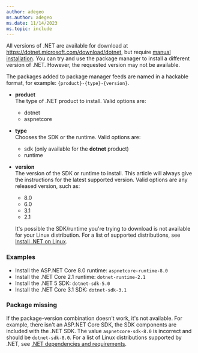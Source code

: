 ```yaml
---
author: adegeo
ms.author: adegeo
ms.date: 11/14/2023
ms.topic: include
---
```


All versions of .NET are available for download at <https://dotnet.microsoft.com/download/dotnet>, but require [manual installation](../linux-scripted-manual.md). You can try and use the package manager to install a different version of .NET. However, the requested version may not be available.

The packages added to package manager feeds are named in a hackable format, for example: `{product}-{type}-{version}`.

- **product**\
The type of .NET product to install. Valid options are:

  - dotnet
  - aspnetcore

- **type**\
Chooses the SDK or the runtime. Valid options are:

  - sdk (only available for the **dotnet** product)
  - runtime

- **version**\
The version of the SDK or runtime to install. This article will always give the instructions for the latest supported version. Valid options are any released version, such as:

  - 8.0
  - 6.0
  - 3.1
  - 2.1

  It's possible the SDK/runtime you're trying to download is not available for your Linux distribution. For a list of supported distributions, see [Install .NET on Linux](../linux.md).

### Examples

- Install the ASP.NET Core 8.0 runtime: `aspnetcore-runtime-8.0`
- Install the .NET Core 2.1 runtime: `dotnet-runtime-2.1`
- Install the .NET 5 SDK: `dotnet-sdk-5.0`
- Install the .NET Core 3.1 SDK: `dotnet-sdk-3.1`

### Package missing

If the package-version combination doesn't work, it's not available. For example, there isn't an ASP.NET Core SDK, the SDK components are included with the .NET SDK. The value `aspnetcore-sdk-8.0` is incorrect and should be `dotnet-sdk-8.0`. For a list of Linux distributions supported by .NET, see [.NET dependencies and requirements](../linux.md).
